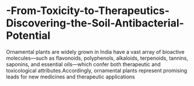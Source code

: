 # -From-Toxicity-to-Therapeutics-Discovering-the-Soil-Antibacterial-Potential
Ornamental plants are widely grown in India have a vast array of bioactive molecules—such as flavonoids, polyphenols, alkaloids, terpenoids, tannins, saponins, and essential oils—which confer both therapeutic and toxicological attributes.Accordingly, ornamental plants represent promising leads for new medicines and therapeutic applications

